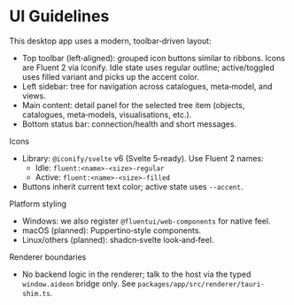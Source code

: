 # UI Guidelines

This desktop app uses a modern, toolbar‑driven layout:

- Top toolbar (left‑aligned): grouped icon buttons similar to ribbons. Icons
  are Fluent 2 via Iconify. Idle state uses regular outline; active/toggled
  uses filled variant and picks up the accent color.
- Left sidebar: tree for navigation across catalogues, meta‑model, and views.
- Main content: detail panel for the selected tree item (objects, catalogues,
  meta‑models, visualisations, etc.).
- Bottom status bar: connection/health and short messages.

Icons

- Library: `@iconify/svelte` v6 (Svelte 5‑ready). Use Fluent 2 names:
  - Idle: `fluent:<name>-<size>-regular`
  - Active: `fluent:<name>-<size>-filled`
- Buttons inherit current text color; active state uses `--accent`.

Platform styling

- Windows: we also register `@fluentui/web-components` for native feel.
- macOS (planned): Puppertino‑style components.
- Linux/others (planned): shadcn‑svelte look‑and‑feel.

Renderer boundaries

- No backend logic in the renderer; talk to the host via the typed `window.aideon`
  bridge only. See `packages/app/src/renderer/tauri-shim.ts`.

